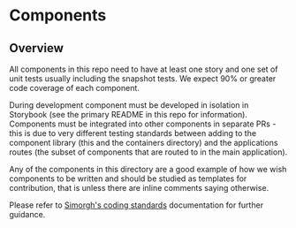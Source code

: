 # Components

## Overview

All components in this repo need to have at least one story and one set of unit tests usually including the snapshot tests. We expect 90% or greater code coverage of each component.

During development component must be developed in isolation in Storybook (see the primary README in this repo for information). Components must be integrated into other components in separate PRs - this is due to very different testing standards between adding to the component library (this and the containers directory) and the applications routes (the subset of components that are routed to in the main application).

Any of the components in this directory are a good example of how we wish components to be written and should be studied as templates for contribution, that is unless there are inline comments saying otherwise.

Please refer to [Simorgh's coding standards](https://github.com/bbc/simorgh/blob/latest/docs/Code-Standards.md) documentation for further guidance.
